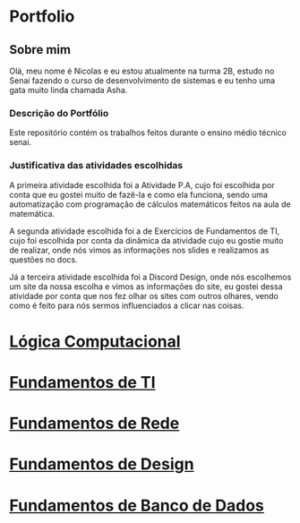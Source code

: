# Portfolio 
## Sobre mim
Olá, meu nome é Nicolas e eu estou atualmente na turma 2B, estudo no Senai fazendo o curso de desenvolvimento de sistemas e eu tenho  uma gata muito linda chamada Asha.
### Descrição do Portfólio 
Este repositório contém os trabalhos feitos durante o ensino médio técnico senai.
### Justificativa das atividades escolhidas
A primeira atividade escolhida foi a Atividade P.A, cujo foi escolhida por conta que eu gostei muito de fazê-la e como ela funciona, sendo uma automatização com programação de cálculos matemáticos feitos na aula de matemática.

A segunda atividade escolhida foi a de Exercícios de Fundamentos de TI, cujo foi escolhida por conta da dinâmica da atividade cujo eu gostie muito de realizar, onde nós vimos as informações nos slides e realizamos as questões no docs.

Já a terceira atividade escolhida foi a Discord Design, onde nós escolhemos um site da nossa escolha e vimos as informações do site, eu gostei dessa atividade por conta que nos fez olhar os sites com outros olhares, vendo como é feito para nós sermos influenciados a clicar nas coisas.

# [Lógica Computacional](https://github.com/Nicolas81194/Portfolio/tree/main/L%C3%B3gica%20Computacional)

# [Fundamentos de TI](https://github.com/Nicolas81194/Portfolio/tree/main/Fundamentos%20de%20TI)

# [Fundamentos de Rede](https://github.com/Nicolas81194/Portfolio/tree/main/Fundamentos%20de%20Rede)

# [Fundamentos de Design](https://github.com/Nicolas81194/Portfolio/tree/main/Fundamentos%20de%20Design)

# [Fundamentos de Banco de Dados](https://github.com/Nicolas81194/Portfolio/tree/main/Fundamentos%20de%20Banco%20de%20Dados)
